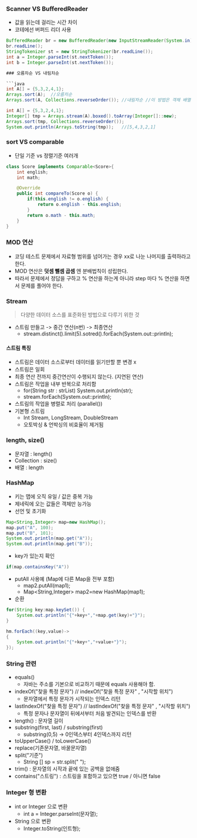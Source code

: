 ### Scanner VS BufferedReader
* 값을 읽는데 걸리는 시간 차이
* 코테에선 버퍼드 리더 사용

```java
BufferedReader br = new BufferedReader(new InputStreamReader(System.in));
br.readLine();
StringTokenizer st = new StringTokenizer(br.readLine());
int a = Integer.parseInt(st.nextToken());
int b = Integer.parseInt(st.nextToken());

### 오름차순 VS 내림차순

```java
int A[] = {5,3,2,4,1};
Arrays.sort(A);  //오름차순
Arrays.sort(A, Collections.reverseOrder()); //내림차순 //이 방법은 객체 배열에서만 가능하다.

int A[] = {5,3,2,4,1};
Integer[] tmp = Arrays.stream(A).boxed().toArray(Integer[]::new);
Arrays.sort(tmp, Collections.reverseOrder());
System.out.println(Arrays.toString(tmp));   //[5,4,3,2,1]
```

### sort VS comparable
* 단일 기준 vs 정렬기준 여러개

```java
class Score implements Comparable<Score>{
    int english;
    int math;

    @Override
    public int compareTo(Score o) {
        if(this.english != o.english) {
            return o.english - this.english;
        }
        return o.math - this.math;
    }
}
```

### MOD 연산
* 코딩 테스트 문제에서 자료형 범위를 넘어가는 경우 xx로 나눈 나머지를 출력하라고 한다.
* MOD 연산은 **덧셈 뺄셈 곱셈** 엔 분배법칙이 성립한다.
* 따라서 문제에서 정답을 구하고 % 연산을 하는게 아니라 step 마다 % 연산을 하면서 문제를 풀어야 한다.


### Stream
> 다양한 데이터 소스를 표준화된 방법으로 다루기 위한 것

* 스트림 만들고 -> 중간 연산(n번) -> 최종연산
  * stream.distinct().limit(5).sotred().forEach(System.out::println);

#### 스트림 특징
* 스트림은 데이터 소스로부터 데이터를 읽기만할 뿐 변경 x
* 스트림은 일회
* 최종 연산 전까지 중간연산이 수행되지 않는다. (지연된 연산)
* 스트림은 작업을 내부 반복으로 처리함
  * for(String str : strList) System.out.println(str);
  * stream.forEach(System.out::println);
* 스트림의 작업을 병렬로 처리 (parallel())
* 기본형 스트림
  * Int Stream, LongStream, DoubleStream
  * 오토박싱 & 언박싱의 비효율이 제거됨

### length, size()
* 문자열 : length()
* Collection : size()
* 배열 : length

### HashMap
* 키는 맵에 오직 유일 / 값은 중복 가능
* 제네릭에 오는 값들은 객체만 능가능
* 선언 및 초기화
```java
Map<String,Integer> map=new HashMap();
map.put("A", 100);
map.put("B", 101);
System.out.println(map.get("A"));
System.out.println(map.get("B"));
```
* key가 있는지 확인
```java
if(map.containsKey("A"))
```
* putAll 사용예 (Map에 다른 Map을 전부 포함)
    * map2.putAll(map1);
    * Map<String,Integer> map2=new HashMap(map1);
* 순환
```java
for(String key:map.keySet()) {
    System.out.println("{"+key+","+map.get(key)+"}");
}

hm.forEach((key,value)->
{
    System.out.println("{"+key+","+value+"}");
});
```

### String 관련
* equals()
    * 자바는 주소를 기본으로 비교하기 때문에 equals 사용해야 함.
* indexOf("찾을 특정 문자") // indexOf("찾을 특정 문자" , "시작할 위치")
    * 문자열에서 특정 문자가 시작되는 인덱스 리턴
* lastIndexOf("찾을 특정 문자") // lastIndexOf("찾을 특정 문자" , "시작할 위치")
    * 특정 문자나 문자열이 뒤에서부터 처음 발견되는 인덱스를 반환
* length() : 문자열 길이 
* substring(first, last) / substring(first)
    * substring(0,5) -> 0인덱스부터 4인덱스까지 리턴
* toUpperCase() / toLowerCase()
* replace(기존문자열, 바꿀문자열)
* split("기준")   
    * String [] sp = str.split(" ");
* trim() : 문자열의 시작과 끝에 있는 공백을 없애줌
* contains("스트링") : 스트링을 포함하고 있으면 true / 아니면 false  

### Integer 형 변환
* int or Integer 으로 변환
    * int a = Integer.parseInt(문자열);
* String 으로 변환
    * Integer.toString(인트형);
